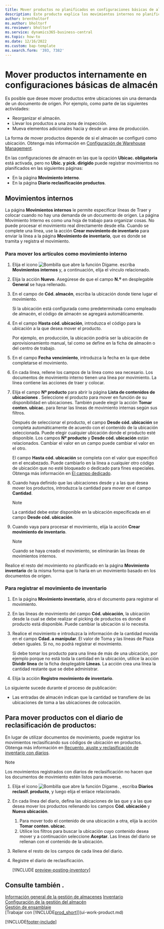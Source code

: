 ```yaml
---
title: Mover productos no planificados en configuraciones básicas de almacén
description: Este producto explica los movimientos internos no planificados entre ubicaciones sin una demanda de un documento de origen.
author: brentholtorf
ms.author: bholtorf
ms.reviewer: bholtorf
ms.service: dynamics365-business-central
ms.topic: how-to
ms.date: 12/16/2022
ms.custom: bap-template
ms.search.form: '393, 7382'
---
```

# <a name="move-items-internally-in-basic-warehouse-configurations"></a>Mover productos internamente en configuraciones básicas de almacén

Es posible que desee mover productos entre ubicaciones sin una demanda de un documento de origen. Por ejemplo, como parte de las siguientes actividades:

* Reorganizar el almacén.
* Llevar los productos a una zona de inspección.
* Mueva elementos adicionales hacia y desde un área de producción. 

La forma de mover productos depende de si el almacén se configuró como ubicación. Obtenga más información en [Configuración de Warehouse Management](warehouse-setup-warehouse.md).

En las configuraciones de almacén en las que la opción **Ubicac. obligatoria** está activada, pero no **Ubic. y pick. dirigido** puede registrar movimientos no planificados en las siguientes páginas:  

* En la página **Movimiento interno**.
* En la página **Diario reclasificación productos**.  

## <a name="internal-movements"></a>Movimientos internos

La página **Movimientos internos** le permite especificar líneas de Traer y colocar cuando no hay una demanda de un documento de origen. La página Movimiento Interno es como una hoja de trabajo para organizar cosas. No puede procesar el movimiento real directamente desde ella. Cuando se complete una línea, use la acción **Crear movimiento de inventario** para enviar la línea a la página **Movimiento de inventario**, que es donde se tramita y registra el movimiento.

### <a name="to-move-items-as-an-internal-movement"></a>Para mover los artículos como movimiento interno

1. Elija el icono ![Bombilla que abre la función Dígame.](media/ui-search/search_small.png "Dígame qué desea hacer") escriba **Movimientos internos** y, a continuación, elija el vínculo relacionado.  
2. Elija la acción **Nuevo**. Asegúrese de que el campo **N.º** en desplegable **General** se haya rellenado.
3. En el campo de **Cód. almacén**, escriba la ubicación donde tiene lugar el movimiento.  

    Si la ubicación está configurada como predeterminada como empleado de almacén, el código de almacén se agregará automáticamente.  
4. En el campo **Hasta cód. ubicación**, introduzca el código para la ubicación a la que desea mover el producto.

    Por ejemplo, en producción, la ubicación podría ser la ubicación de aprovisionamiento manual, tal como se define en la ficha de almacén o del centro de trabajo.  
5. En el campo **Fecha vencimiento**, introduzca la fecha en la que debe completarse el movimiento.  
6. En cada línea, rellene los campos de la línea como sea necesario. Los documentos de movimiento interno tienen una línea por movimiento. La línea contiene las acciones de traer y colocar.
7. Elija el campo **Nº producto** para abrir la página **Lista de contenidos de ubicaciones** . Seleccione el producto para mover en función de su disponibilidad en ubicaciones. También puede elegir la acción **Tomar conten. ubicac.** para llenar las líneas de movimiento internas según sus filtros.  

    Después de seleccionar el producto, el campo **Desde cód. ubicación** se completa automáticamente de acuerdo con el contenido de la ubicación seleccionada. Puede elegir cualquier ubicación donde el producto esté disponible. Los campos **Nº producto** y **Desde cód. ubicación** están relacionados. Cambiar el valor en un campo puede cambiar el valor en el otro.  

    El campo **Hasta cód. ubicación** se completa con el valor que especificó en el encabezado. Puede cambiarlo en la línea a cualquier otro código de ubicación que no esté bloqueado o dedicado para fines especiales. Obtenga más información en [El campo dedicado](warehouse-how-to-create-individual-bins.md#the-dedicated-field).  

8. Cuando haya definido que las ubicaciones desde y a las que desea mover los productos, introduzca la cantidad para mover en el campo **Cantidad**.  

    > [!NOTE]  
    > La cantidad debe estar disponible en la ubicación especificada en el campo **Desde cód. ubicación**.  

9. Cuando vaya para procesar el movimiento, elija la acción **Crear movimiento de inventario**.  

    > [!NOTE]  
    >  Cuando se haya creado el movimiento, se eliminarán las líneas de movimientos internos.  

Realice el resto del movimiento no planificado en la página **Movimiento inventario** de la misma forma que lo haría en un movimiento basado en los documentos de origen.

### <a name="to-record-the-inventory-movement"></a>Para registrar el movimiento de inventario

1. En la página **Movimiento inventario**, abra el documento para registrar el movimiento.  
2. En las líneas de movimiento del campo **Cód. ubicación**, la ubicación desde la cual se debe realizar el picking de productos es donde el producto está disponible. Puede cambiar la ubicación si lo necesita.
3. Realice el movimiento e introduzca la información de la cantidad movida en el campo **Cdad. a manipular**. El valor de Toma y las líneas de Plaza deben iguales. Si no, no podrá registrar el movimiento.

    Si debe tomar los producto para una línea de más de una ubicación, por ejemplo porque no está toda la cantidad en la ubicación, utilice la acción **Dividir línea** de la ficha desplegable **Líneas**. La acción crea una línea la cantidad restante que se debe administrar.  
4. Elija la acción **Registro movimiento de inventario**.  

Lo siguiente sucede durante el proceso de publicación:

* Las entradas de almacén indican que la cantidad se transfiere de las ubicaciones de toma a las ubicaciones de colocación.

## <a name="to-move-items-with-the-item-reclassification-journal"></a>Para mover productos con el diario de reclasificación de productos:

En lugar de utilizar documentos de movimiento, puede registrar los movimientos reclasificando sus códigos de ubicación en productos. Obtenga más información en [Recuento, ajuste y reclasificación de inventario con diarios](inventory-how-count-adjust-reclassify.md).

> [!NOTE]  
> Los movimientos registrados con diarios de reclasificación no hacen que los documentos de movimiento estén listos para moverse.  

1. Elija el icono ![Bombilla que abre la función Dígame.](media/ui-search/search_small.png "Dígame qué desea hacer") , escriba **Diarios reclasif. producto**, y luego elija el enlace relacionado.  
2. En cada línea del diario, defina las ubicaciones de las que y a las que desea mover los productos rellenando los campos **Cód. ubicación** y **Nueva ubicación**.  

    1. Para mover todo el contenido de una ubicación a otra, elija la acción **Tomar conten. ubicac**.  
    2. Utilice los filtros para buscar la ubicación cuyo contenido desea mover y a continuación seleccione **Aceptar**. Las líneas del diario se rellenan con el contenido de la ubicación.  
3. Rellene el resto de los campos de cada línea del diario.
4. Registre el diario de reclasificación.  

    [!INCLUDE [preview-posting-inventory](includes/preview-posting-inventory.md)]

## <a name="see-also"></a>Consulte también .

[Información general de la gestión de almacenes](design-details-warehouse-management.md)
[Inventario](inventory-manage-inventory.md)  
[Configuración de la gestión del almacén](warehouse-setup-warehouse.md)  
[Gestión de ensamblaje](assembly-assemble-items.md)  
[Trabajar con [!INCLUDE[prod_short](includes/prod_short.md)]](ui-work-product.md)


[!INCLUDE[footer-include](includes/footer-banner.md)]
